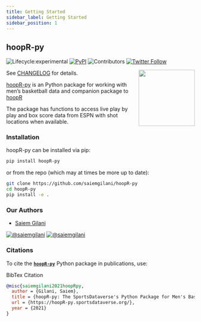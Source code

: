 ```yaml
---
title: Getting Started
sidebar_label: Getting Started
sidebar_position: 1
---
```


## hoopR-py
<!-- badges: start -->

![Lifecycle:experimental](https://img.shields.io/badge/lifecycle-experimental-orange.svg?style=for-the-badge&logo=github)
[![PyPI](https://img.shields.io/pypi/v/hoopR-py?label=hoopr-py&logo=python&style=for-the-badge)](https://pypi.org/project/hoopR-py/)
![Contributors](https://img.shields.io/github/contributors/saiemgilani/hoopR-py?style=for-the-badge)
[![Twitter
Follow](https://img.shields.io/twitter/follow/saiemgilani?color=blue&label=%40saiemgilani&logo=twitter&style=for-the-badge)](https://twitter.com/saiemgilani)

<!-- badges: end -->
<a href='https://hoopR-py.sportsdataverse.org/'><img src='https://hoopR-py.sportsdataverse.org/img/hoopR-py-logo.png' align="right" height="150" /></a>

See [CHANGELOG](/CHANGELOG) for details.

[hoopR-py](https://hoopR-py.sportsdataverse.org/) is an Python package for working with men’s basketball data and companion package to [hoopR](https://saiemgilani.github.io/hoopR/)

The package has functions to access live play by play and box score data from ESPN with shot locations when available.

### Installation

hoopR-py can be installed via pip:

```bash
pip install hoopR-py
```

or from the repo (which may at times be more up to date):

```bash
git clone https://github.com/saiemgilani/hoopR-py
cd hoopR-py
pip install -e .
```


### **Our Authors**

-   [Saiem Gilani](https://twitter.com/saiemgilani)

<a href="https://twitter.com/saiemgilani" target="blank"><img src="https://img.shields.io/twitter/follow/saiemgilani?color=blue&label=%40saiemgilani&logo=twitter&style=for-the-badge" alt="@saiemgilani" /></a>
<a href="https://github.com/saiemgilani" target="blank"><img src="https://img.shields.io/github/followers/saiemgilani?color=eee&logo=Github&style=for-the-badge" alt="@saiemgilani" /></a>


### **Citations**

To cite the [**`hoopR-py`**](https://hoopR-py.sportsdataverse.org/) Python package in publications, use:

BibTex Citation

```bibtex
@misc{saiemgilani2021hoopRpy,
  author = {Gilani, Saiem},
  title = {hoopR-py: The SportsDataverse's Python Package for Men's Basketball Data.},
  url = {https://hoopR-py.sportsdataverse.org/},
  year = {2021}
}
```
